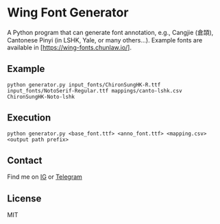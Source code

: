 # Wing Font Generator

A Python program that can generate font annotation, e.g., Cangjie (倉頡), Cantonese Pinyi (in LSHK, Yale, or many others...). Example fonts are available in [https://wing-fonts.chunlaw.io/].

## Example
```
python generator.py input_fonts/ChironSungHK-R.ttf input_fonts/NotoSerif-Regular.ttf mappings/canto-lshk.csv ChironSungHK-Noto-lshk
```

## Execution
```
python generator.py <base_font.ttf> <anno_font.ttf> <mapping.csv> <output path prefix>
```

## Contact
Find me on [IG](https://instagram/wingfont) or [Telegram](https://t.me/wingfont)

## License
MIT